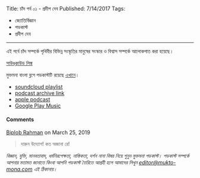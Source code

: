 Title: চাঁদ পর্ব ০১ - প্রদীপ দেব
Published: 7/14/2017
Tags:
  - জ্যোতির্বিজ্ঞান
  - পডকাস্ট
  - প্রদীপ দেব
---
এই পর্বে চাঁদ সম্পর্কে পৃথিবীর বিভিন্ন সংস্কৃতির মানুষের সংস্কার ও বিশ্বাস সম্পর্কে আলোকপাত করা হয়েছে।

[সাউণ্ডক্লাউড লিঙ্ক](https://soundcloud.com/mukto-mona/eyv5vqwqkobk)

মুক্তমনা বাংলা ব্লগে পডকাস্টটি রয়েছে [এখানে](https://drive.google.com/file/d/1XOyuABy5c8eEKhsazRS2ajP9V-xc9Sq-)।

- [soundcloud playlist](https://soundcloud.com/mukto-mona)
- [podcast archive link](http://web.archive.org/web/20191023151006/http://podcast.mukto-mona.com)
- [apple podcast](https://podcasts.apple.com/us/podcast/id1212085883)
- [Google Play Music](https://play.google.com/music/listen#/ps/Izc4javhi5igs66olhdfex42cxa)

#### Comments
[Biplob Rahman](https://disqus.com/by/biplobrahman/) on March 25, 2019
> দারুন উদ্যোগ! কত অজানা রে!

_বিজ্ঞান, যুক্তি, মানবতাবাদ, ধর্মনিরপেক্ষতা, নাস্তিকতা, দর্শন নানা বিষয় নিয়ে শুনুন মুক্তমনা পডকাস্ট। পডকাস্ট সম্পর্কে আপনার মতামত জানাতে কিংবা আপনি পডকাস্ট তৈরিতে আগ্রহী হলে আমাদের লিখুন editor@mukto-mona.com এই ঠিকানায়।_
